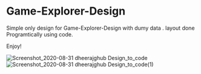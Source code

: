 # Game-Explorer-Design
Simple only design for Game-Explorer-Design with dumy data . layout done Programtically using code. 

Enjoy!

![Screenshot_2020-08-31 dheerajghub Design_to_code](https://user-images.githubusercontent.com/34996617/91712293-fd815000-eb76-11ea-936f-5614d00ab9f9.png)
![Screenshot_2020-08-31 dheerajghub Design_to_code(1)](https://user-images.githubusercontent.com/34996617/91712309-040fc780-eb77-11ea-9dbf-ec57060164bd.png)

